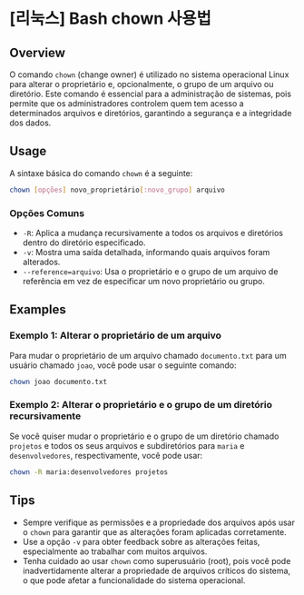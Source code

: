 # [리눅스] Bash chown 사용법

## Overview
O comando `chown` (change owner) é utilizado no sistema operacional Linux para alterar o proprietário e, opcionalmente, o grupo de um arquivo ou diretório. Este comando é essencial para a administração de sistemas, pois permite que os administradores controlem quem tem acesso a determinados arquivos e diretórios, garantindo a segurança e a integridade dos dados.

## Usage
A sintaxe básica do comando `chown` é a seguinte:

```bash
chown [opções] novo_proprietário[:novo_grupo] arquivo
```

### Opções Comuns
- `-R`: Aplica a mudança recursivamente a todos os arquivos e diretórios dentro do diretório especificado.
- `-v`: Mostra uma saída detalhada, informando quais arquivos foram alterados.
- `--reference=arquivo`: Usa o proprietário e o grupo de um arquivo de referência em vez de especificar um novo proprietário ou grupo.

## Examples
### Exemplo 1: Alterar o proprietário de um arquivo
Para mudar o proprietário de um arquivo chamado `documento.txt` para um usuário chamado `joao`, você pode usar o seguinte comando:

```bash
chown joao documento.txt
```

### Exemplo 2: Alterar o proprietário e o grupo de um diretório recursivamente
Se você quiser mudar o proprietário e o grupo de um diretório chamado `projetos` e todos os seus arquivos e subdiretórios para `maria` e `desenvolvedores`, respectivamente, você pode usar:

```bash
chown -R maria:desenvolvedores projetos
```

## Tips
- Sempre verifique as permissões e a propriedade dos arquivos após usar o `chown` para garantir que as alterações foram aplicadas corretamente.
- Use a opção `-v` para obter feedback sobre as alterações feitas, especialmente ao trabalhar com muitos arquivos.
- Tenha cuidado ao usar `chown` como superusuário (root), pois você pode inadvertidamente alterar a propriedade de arquivos críticos do sistema, o que pode afetar a funcionalidade do sistema operacional.